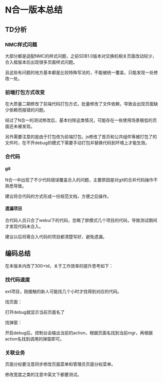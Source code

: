 # N合一版本总结



## TD分析



### NMC样式问题

大部分都是适配NMC的样式问题，之前SDB1.0版本对交换机相关页面改动较少，合入框版本后出现很多页面样式问题。

且这些有问题的地方基本都是比较特殊写法的，不能被统一覆盖，只能发现一处修改一处。





### 前端打包方式改变

在大质量二期修改了前端代码打包方式，批量修改了文件依赖，导致会出现页面缺少依赖而报错的问题。

经过了N合一的测试修改后，基本扫除这类情况，可能存在一些使用场景极低的页面还未被发现。

另外需要注意的是由于打包改为前端打包，js修改了首页和公共组件等被打包了的文件时，在不开debug的模式下需要手动打包并替换代码到环境上才能生效。





### 合代码

#### git

N合一中出现了不少代码错误覆盖合入的问题，主要原因是对git的合并代码操作不熟悉导致。

建议将合代码的方式形成一份规范文档，方便之后操作。



#### 遗漏项目

合代码人员只合了webui下的代码，忽略了胖模式几个项目的代码，导致测试期间才发现代码未合入。

建议以后将需合入代码的项目都清楚写好，避免遗漏。





## 编码总结

在本版本内改了300+td，关于工作效率的提升思考如下：

### 找代码速度

ext项目，刚接触的新人可能找几个小时才找得到对应的代码。

找页面：

打开debug就显示当前页面名了



找弹窗：

开启debug后，控制台会输出当前的action，根据页面名找到当前mgr，再根据action名找到调用的弹窗即可。



### 关联业务

页面分权要注意同步修改页面菜单和管理员页面分权菜单。



修改宽度之类的注意中英文下都要测试。





